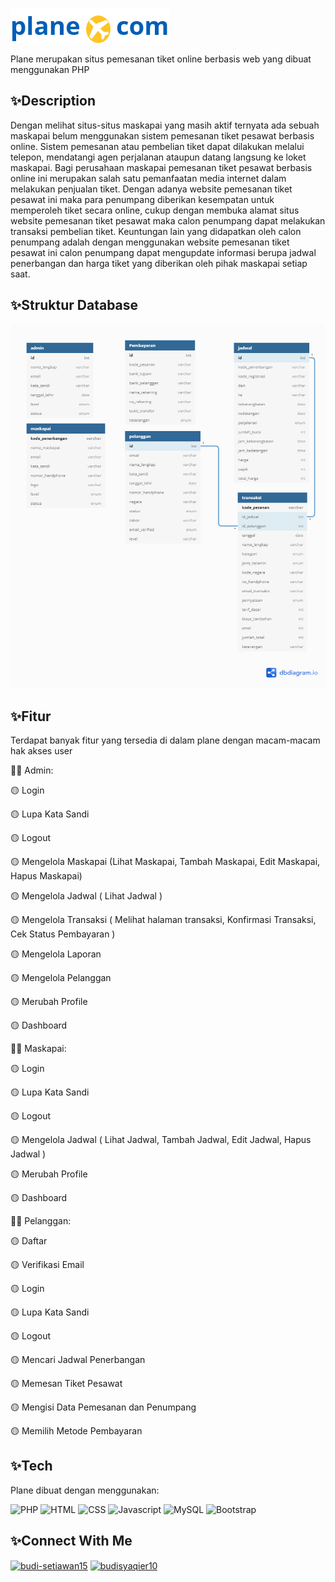 ![Logo](assets/images/logo/logo.png)

Plane merupakan situs pemesanan tiket online berbasis web yang dibuat menggunakan PHP

## ✨Description
Dengan melihat situs-situs maskapai yang masih aktif ternyata ada sebuah maskapai belum menggunakan sistem pemesanan tiket pesawat berbasis online. Sistem pemesanan atau pembelian tiket dapat dilakukan melalui telepon, mendatangi agen perjalanan ataupun datang langsung ke loket maskapai. Bagi perusahaan maskapai pemesanan tiket pesawat berbasis online ini merupakan salah satu pemanfaatan media internet dalam melakukan penjualan tiket. Dengan adanya website pemesanan tiket pesawat ini maka para penumpang diberikan kesempatan untuk memperoleh tiket secara online, cukup dengan membuka alamat situs website pemesanan tiket pesawat maka calon penumpang dapat melakukan transaksi pembelian tiket.
Keuntungan lain yang didapatkan oleh calon penumpang adalah dengan menggunakan website pemesanan tiket pesawat ini calon penumpang dapat mengupdate informasi berupa jadwal penerbangan dan harga tiket yang diberikan oleh pihak maskapai setiap saat.

## ✨Struktur Database
![Struktur Database](assets/images/struktur-database.png)


## ✨Fitur

Terdapat banyak fitur yang tersedia di dalam plane dengan macam-macam hak akses user

👨‍🎓 Admin: 

🟡 Login

🟡 Lupa Kata Sandi

🟡 Logout

🟡 Mengelola Maskapai (Lihat Maskapai, Tambah Maskapai, Edit Maskapai, Hapus Maskapai)

🟡 Mengelola Jadwal ( Lihat Jadwal ) 

🟡 Mengelola Transaksi ( Melihat halaman transaksi, Konfirmasi Transaksi, Cek Status Pembayaran ) 

🟡 Mengelola Laporan

🟡 Mengelola Pelanggan

🟡 Merubah Profile

🟡 Dashboard


👨‍🎓 Maskapai:

🟡 Login

🟡 Lupa Kata Sandi

🟡 Logout

🟡 Mengelola Jadwal ( Lihat Jadwal, Tambah Jadwal, Edit Jadwal, Hapus Jadwal ) 

🟡 Merubah Profile

🟡 Dashboard


👨‍🎓 Pelanggan:

🟡 Daftar

🟡 Verifikasi Email

🟡 Login

🟡 Lupa Kata Sandi

🟡 Logout

🟡 Mencari Jadwal Penerbangan

🟡 Memesan Tiket Pesawat

🟡 Mengisi Data Pemesanan dan Penumpang

🟡 Memilih Metode Pembayaran


## ✨Tech
Plane dibuat dengan menggunakan: 

![PHP](https://img.shields.io/badge/-PHP-yellow)
![HTML](https://img.shields.io/badge/-HTML-yellow)
![CSS](https://img.shields.io/badge/-CSS-yellow)
![Javascript](https://img.shields.io/badge/-JAVASCRIPT-yellow)
![MySQL](https://img.shields.io/badge/-MYSQL-yellow)
![Bootstrap](https://img.shields.io/badge/-BOOTSTRAP-yellow)

## ✨Connect With Me

<p align="left">
<a href="https://linkedin.com/in/budi-setiawan15" target="blank"><img align="center" src="https://raw.githubusercontent.com/rahuldkjain/github-profile-readme-generator/master/src/images/icons/Social/linked-in-alt.svg" alt="budi-setiawan15" height="30" width="40" /></a>
<a href="https://instagram.com/budityres" target="blank"><img align="center" src="https://raw.githubusercontent.com/rahuldkjain/github-profile-readme-generator/master/src/images/icons/Social/instagram.svg" alt="budisyaqier10" height="30" width="40" /></a>
</p>
